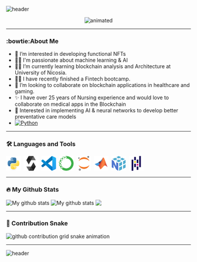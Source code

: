 ![header](https://capsule-render.vercel.app/api?type=cylinder&color=faceff&customColorList=0,2,2,5,30&height=135&section=header&text=Michael%20Dionne!&fontSize=65&animation=blinking)

<p align="center">
  <img src="https://github.com/DigitalGoldRush/DigitalGoldRush/blob/main/readme%20media/ethereum-eth%20(1).gif" alt="animated" />
</p>

---

### :bowtie:About Me

- 👀 I’m interested in developing functional NFTs
- 👨‍💻 I'm passionate about machine learning & AI
- 🧑‍🎓 I’m currently learning blockchain analysis and Architecture at University of Nicosia.
- 🧑‍🎓 I have recently finished a Fintech bootcamp.
- 💞️ I’m looking to collaborate on blockchain applications in healthcare and gaming.
- ✨ I have over 25 years of Nursing experience and would love to collaborate on medical apps in the Blockchain
- 🤖 Interested in implementing AI & neural networks to develop better preventative care models
- [![Python](https://img.shields.io/badge/Michael_Dionne-LinkedIn-blue)](https://www.linkedin.com/in/michael-dionne-b2a1b61b/)

---

### :hammer_and_wrench: Languages and Tools

<div>
   <img src="https://github.com/devicons/devicon/blob/master/icons/python/python-original.svg"
  title="Python" alt="Python" width="40" height="40"/>&nbsp;
  <img src="https://github.com/devicons/devicon/blob/master/icons/solidity/solidity-original.svg"
  title="Solidity" alt="Solidity" width="40" height="40"/>&nbsp;
  <img src="https://github.com/devicons/devicon/blob/master/icons/vscode/vscode-original.svg"
  title="VS Code" alt="VS Code" width="40" height="40"/>&nbsp;
  <img src="https://github.com/devicons/devicon/blob/master/icons/anaconda/anaconda-original.svg"
  title="Anaconda" alt="Anaconda" width="40" height="40"/>&nbsp;
  <img src="https://github.com/devicons/devicon/blob/master/icons/jupyter/jupyter-original.svg"
  title="Jupyter" alt="Jupyter" width="40" height="40"/>&nbsp;
  <img src="https://github.com/devicons/devicon/blob/master/icons/matlab/matlab-original.svg"
  title="Matlab" alt="Matlab" width="40" height="40"/>&nbsp;
  <img src="https://github.com/devicons/devicon/blob/master/icons/numpy/numpy-original.svg"
  title="Numpy" alt="Numpy" width="40" height="40"/>&nbsp;
  <img src="https://github.com/devicons/devicon/blob/master/icons/pandas/pandas-original.svg"
  title="Pandas" alt="Pandas" width="40" height="40"/>&nbsp;
</div>

---

### :fire: My Github Stats

<img align="center" src="https://github-readme-streak-stats.herokuapp.com?user=MichaelRDionne&theme=vue-dark&hide_border=true&date_format=M%20j%5B%2C%20Y%5D" alt="My github stats" />

<img align="center" src="https://github-readme-stats.vercel.app/api?username=MichaelRDionne&show_icons=true&include_all_commits=true&theme=cobalt&hide_border=true" alt="My github stats" />

<img align="center" src="https://github-readme-stats.vercel.app/api/top-langs/?username=MichaelRDionne&layout=compact&theme=cobalt&hide_border=true" />

---


### 🐍 Contribution Snake
<picture>
  <source media="(prefers-color-scheme: dark)" srcset="https://raw.githubusercontent.com/MichaelRDionne/MichaelRDionne/output/github-contribution-grid-snake-dark.svg">
  <source media="(prefers-color-scheme: light)" srcset="https://raw.githubusercontent.com/MichaelRDionne/MichaelRDionne/output/github-contribution-grid-snake.svg">
  <img alt="github contribution grid snake animation" src="https://raw.githubusercontent.com/MichaelRDionne/MichaelRDionne/output/github-contribution-grid-snake.svg">
</picture>

---
![header](https://capsule-render.vercel.app/api?type=waving&color=d3ffce&customColorList=0,2,2,5,30&height=150)
